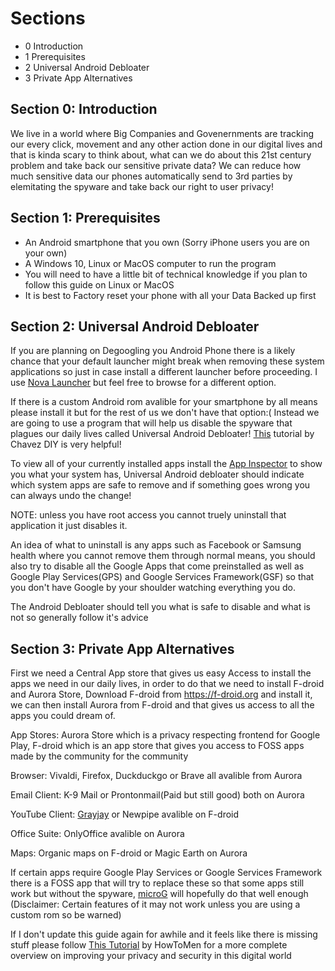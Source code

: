 # Sections

- 0 Introduction
- 1 Prerequisites
- 2 Universal Android Debloater
- 3 Private App Alternatives
## Section 0: Introduction

We live in a world where Big Companies and Govenernments are tracking our every click, movement and any other action done in our digital lives and that is kinda scary to think about, what can we do about this 21st century problem and take back our sensitive private data? We can reduce how much sensitive data our phones automatically send to 3rd parties by elemitating the spyware and take back our right to user privacy! 

## Section 1: Prerequisites
- An Android smartphone that you own (Sorry iPhone users you are on your own)
- A Windows 10, Linux or MacOS computer to run the program
- You will need to have a little bit of technical knowledge if you plan to follow this guide on Linux or MacOS
- It is best to Factory reset your phone with all your Data Backed up first

## Section 2: Universal Android Debloater

If you are planning on Degoogling you Android Phone there is a likely chance that your default launcher might break when removing these system applications so just in case install a different launcher before proceeding. I use [Nova Launcher](https://apkpure.com/nova-launcher/com.teslacoilsw.launcher) but feel free to browse for a different option.

If there is a custom Android rom avalible for your smartphone by all means please install it but for the rest of us we don't have that option:( Instead we are going to use a program that will help us disable the spyware that plagues our daily lives called Universal Android Debloater! [This](https://www.youtube.com/watch?v=z52_v0RFKp8) tutorial by Chavez DIY is very helpful!

To view all of your currently installed apps install the [App Inspector](https://apkpure.com/app-inspector/com.ubqsoft.sec01) to show you what your system has, Universal Android debloater should indicate which system apps are safe to remove and if something goes wrong you can always undo the change! 

NOTE: unless you have root access you cannot truely uninstall that application it just disables it. 

An idea of what to uninstall is any apps such as Facebook or Samsung health where you cannot remove them through normal means, you should also try to disable all the Google Apps that come preinstalled as well as Google Play Services(GPS) and Google Services Framework(GSF) so that you don't have Google by your shoulder watching everything you do.

The Android Debloater should tell you what is safe to disable and what is not so generally follow it's advice

## Section 3: Private App Alternatives

First we need a Central App store that gives us easy Access to install the apps we need in our daily lives, in order to do that we need to install F-droid and Aurora Store, Download F-droid from https://f-droid.org and install it, we can then install Aurora from F-droid and that gives us access to all the apps you could dream of.

App Stores: Aurora Store which is a privacy respecting frontend for Google Play, F-droid which is an app store that gives you access to FOSS apps made by the community for the community

Browser: Vivaldi, Firefox, Duckduckgo or Brave all avalible from Aurora

Email Client: K-9 Mail or Prontonmail(Paid but still good) both on Aurora

YouTube Client: [Grayjay](https://grayjay.app) or Newpipe avalible on F-droid

Office Suite: OnlyOffice avalible on Aurora

Maps: Organic maps on F-droid or Magic Earth on Aurora

If certain apps require Google Play Services or Google Services Framework there is a FOSS app that will try to replace these so that some apps still work but without the spyware, [microG](https://microg.org/download.html) will hopefully do that well enough (Disclaimer: Certain features of it may not work unless you are using a custom rom so be warned)

If I don't update this guide again for awhile and it feels like there is missing stuff please follow [This Tutorial](https://www.youtube.com/watch?v=RQUEgwgV99I) by HowToMen for a more complete overview on improving your privacy and security in this digital world
